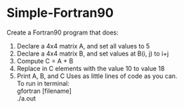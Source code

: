 # Simple-Fortran90
Create a Fortran90 program that does:<br />
1. Declare a 4x4 matrix A, and set all values to 5
2. Declare a 4x4 matrix B, and set values at B(i, j) to i+j
3. Compute C = A + B
4. Replace in C elements with the value 10 to value 18
5. Print A, B, and C
Uses as little lines of code as you can. <br />
To run in terminal: <br />
		gfortran [filename] <br />
		./a.out
